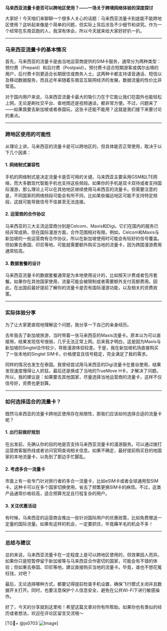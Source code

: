 **马来西亚流量卡是否可以跨地区使用？——一场关于跨境网络体验的深度探讨**

大家好！今天咱们来聊聊一个很多人关心的话题：马来西亚流量卡到底能不能跨地区使用？这听起来像是个简单的问题，但实际上背后涉及不少细节和讲究。作为一个经常在东南亚跑的人，我深有体会，所以今天就来给大家好好扒一扒。

---

### **马来西亚流量卡的基本情况**
首先，马来西亚的流量卡是由当地运营商提供的SIM卡服务，通常分为两种类型：预付费（Prepaid）和后付费（Postpaid）。预付费卡适合短期游客或偶尔出境的用户，后付费卡则更适合长期居住或商务人士。这两种卡都支持语音通话、短信以及移动数据服务，而且近年来随着东南亚互联网经济的发展，数据流量的性价比非常高。

对于国内用户来说，马来西亚流量卡最大的吸引力在于它能让我们在国外也能轻松上网，无论是刷社交平台、查地图还是视频通话，都非常方便。不过，问题来了——如果我要去新加坡或者泰国玩，这张卡还能不能用？这就是我们接下来要讨论的重点。

---

### **跨地区使用的可能性**
从理论上讲，马来西亚的流量卡是可以跨地区的，但具体能否正常使用，取决于以下几个因素：

#### **1. 网络制式兼容性**
手机的网络制式是决定流量卡是否可用的关键。马来西亚主要采用GSM和LTE网络，而大多数现代智能手机也支持这些频段。如果你的手机是双卡双待或者支持国际漫游，那么理论上可以在其他地区继续使用马来西亚的流量卡。但需要注意的是，不同国家的网络频段可能会有所不同，比如某些偏远地区可能不支持特定频段，这就可能导致信号不佳甚至无法连接。

#### **2. 运营商的合作协议**
马来西亚的三大主流运营商分别是Celcom、Maxis和Digi。它们在国内的服务已经非常成熟，但在国际漫游方面，合作范围相对有限。例如，Celcom和Maxis与新加坡的一些运营商有合作协议，所以在新加坡使用时可能会有较好的信号覆盖。但如果去泰国、印尼等地，可能就需要额外购买当地的流量卡，因为跨国漫游费用通常较高。

#### **3. 数据套餐的设计**
马来西亚流量卡的数据套餐通常是为本地使用设计的，比如按天计费或者包月套餐。如果你在其他国家使用，流量可能会被限制或者需要额外支付高额费用。因此，在出国前最好提前了解你的流量卡是否有国际漫游功能，以及相关的资费政策。

---

### **实际体验分享**
为了让大家更直观地理解这个问题，我分享一下自己的亲身经历。

去年我去了新加坡旅游，当时带着一张马来西亚的Maxis流量卡。原本以为可以直接用，结果发现信号很弱，几乎无法正常上网。后来我才明白，这是因为Maxis与新加坡的Singtel合作较少，导致漫游体验较差。于是，我在新加坡机场直接购买了一张本地的Singtel SIM卡，价格便宜且信号稳定，完全满足了我的需求。

同样的情况也发生在泰国。我曾经尝试用马来西亚的Digi流量卡在曼谷使用，结果发现速度慢得让人抓狂。最后还是换成了当地的TrueMove H卡，才解决了问题。所以，我的建议是：如果要去其他国家，尽量选择当地运营商的流量卡，这样不仅信号好，资费也更划算。

---

### **如何选择适合的流量卡？**
既然马来西亚的流量卡跨地区使用存在局限性，那我们应该如何选择合适的流量卡呢？

#### **1. 出行前做好规划**
在出发前，先确认你的目的地是否支持马来西亚流量卡的漫游服务。可以通过拨打运营商客服热线或者访问官网查询相关信息。如果不确定，最好提前购买目的地国家的本地流量卡，以免到了那边手忙脚乱。

#### **2. 考虑多合一流量卡**
市面上有一些专门针对旅行者的多合一流量卡，比如eSIM卡或者全球通用型SIM卡。这种卡可以在多个国家切换使用，省去了频繁更换SIM卡的麻烦。不过，这类产品通常价格较高，适合预算充足且行程复杂的用户。

#### **3. 关注优惠活动**
有时候，马来西亚的运营商会推出一些针对国际用户的优惠政策，比如免费赠送一定量的国际流量。如果有这样的机会，一定要抓住，毕竟薅羊毛的机会不多！

---

### **总结与建议**
总的来说，马来西亚流量卡在一定程度上是可以跨地区使用的，但效果因人而异。如果你只是短暂停留于新加坡等与马来西亚合作密切的国家，可能会有不错的体验；但如果去泰国、印尼等地，建议直接购买当地的流量卡。毕竟，谁也不想花冤枉钱，对吧？

最后，无论选择哪种方式，都要记得提前检查手机设置，确保飞行模式关闭并且数据开关打开。同时，也要注意保护个人信息安全，避免在公共Wi-Fi下进行敏感操作。

好了，今天的分享就到这里啦！希望这篇文章对你有所帮助。如果你也有类似的经历或者想法，欢迎在评论区留言交流哦～

[TG💪+ @jx0703 ![Image](https://github.com/user-attachments/assets/dbca1d08-cadb-493c-b0ec-ad6f7a83f270)]